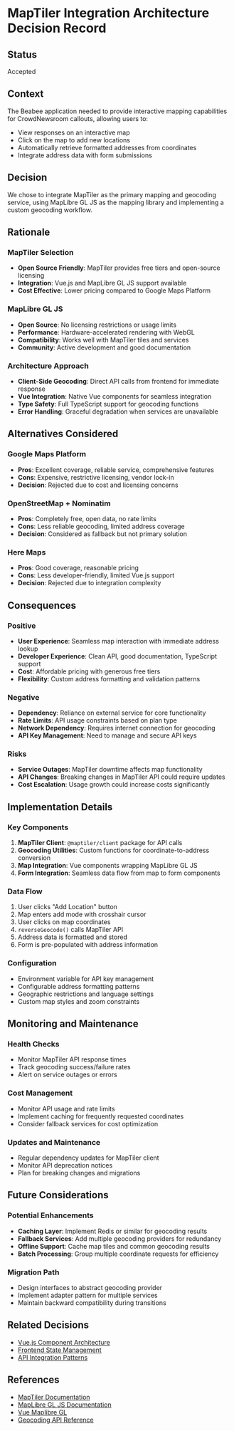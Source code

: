 # MapTiler Integration Architecture Decision Record

## Status

Accepted

## Context

The Beabee application needed to provide interactive mapping capabilities for CrowdNewsroom callouts, allowing users to:

- View responses on an interactive map
- Click on the map to add new locations
- Automatically retrieve formatted addresses from coordinates
- Integrate address data with form submissions

## Decision

We chose to integrate MapTiler as the primary mapping and geocoding service, using MapLibre GL JS as the mapping library and implementing a custom geocoding workflow.

## Rationale

### MapTiler Selection

- **Open Source Friendly**: MapTiler provides free tiers and open-source licensing
- **Integration**: Vue.js and MapLibre GL JS support available
- **Cost Effective**: Lower pricing compared to Google Maps Platform

### MapLibre GL JS

- **Open Source**: No licensing restrictions or usage limits
- **Performance**: Hardware-accelerated rendering with WebGL
- **Compatibility**: Works well with MapTiler tiles and services
- **Community**: Active development and good documentation

### Architecture Approach

- **Client-Side Geocoding**: Direct API calls from frontend for immediate response
- **Vue Integration**: Native Vue components for seamless integration
- **Type Safety**: Full TypeScript support for geocoding functions
- **Error Handling**: Graceful degradation when services are unavailable

## Alternatives Considered

### Google Maps Platform

- **Pros**: Excellent coverage, reliable service, comprehensive features
- **Cons**: Expensive, restrictive licensing, vendor lock-in
- **Decision**: Rejected due to cost and licensing concerns

### OpenStreetMap + Nominatim

- **Pros**: Completely free, open data, no rate limits
- **Cons**: Less reliable geocoding, limited address coverage
- **Decision**: Considered as fallback but not primary solution

### Here Maps

- **Pros**: Good coverage, reasonable pricing
- **Cons**: Less developer-friendly, limited Vue.js support
- **Decision**: Rejected due to integration complexity

## Consequences

### Positive

- **User Experience**: Seamless map interaction with immediate address lookup
- **Developer Experience**: Clean API, good documentation, TypeScript support
- **Cost**: Affordable pricing with generous free tiers
- **Flexibility**: Custom address formatting and validation patterns

### Negative

- **Dependency**: Reliance on external service for core functionality
- **Rate Limits**: API usage constraints based on plan type
- **Network Dependency**: Requires internet connection for geocoding
- **API Key Management**: Need to manage and secure API keys

### Risks

- **Service Outages**: MapTiler downtime affects map functionality
- **API Changes**: Breaking changes in MapTiler API could require updates
- **Cost Escalation**: Usage growth could increase costs significantly

## Implementation Details

### Key Components

1. **MapTiler Client**: `@maptiler/client` package for API calls
2. **Geocoding Utilities**: Custom functions for coordinate-to-address conversion
3. **Map Integration**: Vue components wrapping MapLibre GL JS
4. **Form Integration**: Seamless data flow from map to form components

### Data Flow

1. User clicks "Add Location" button
2. Map enters add mode with crosshair cursor
3. User clicks on map coordinates
4. `reverseGeocode()` calls MapTiler API
5. Address data is formatted and stored
6. Form is pre-populated with address information

### Configuration

- Environment variable for API key management
- Configurable address formatting patterns
- Geographic restrictions and language settings
- Custom map styles and zoom constraints

## Monitoring and Maintenance

### Health Checks

- Monitor MapTiler API response times
- Track geocoding success/failure rates
- Alert on service outages or errors

### Cost Management

- Monitor API usage and rate limits
- Implement caching for frequently requested coordinates
- Consider fallback services for cost optimization

### Updates and Maintenance

- Regular dependency updates for MapTiler client
- Monitor API deprecation notices
- Plan for breaking changes and migrations

## Future Considerations

### Potential Enhancements

- **Caching Layer**: Implement Redis or similar for geocoding results
- **Fallback Services**: Add multiple geocoding providers for redundancy
- **Offline Support**: Cache map tiles and common geocoding results
- **Batch Processing**: Group multiple coordinate requests for efficiency

### Migration Path

- Design interfaces to abstract geocoding provider
- Implement adapter pattern for multiple services
- Maintain backward compatibility during transitions

## Related Decisions

- [Vue.js Component Architecture](./vue-component-architecture.md)
- [Frontend State Management](./frontend-state-management.md)
- [API Integration Patterns](./api-integration-patterns.md)

## References

- [MapTiler Documentation](https://docs.maptiler.com/)
- [MapLibre GL JS Documentation](https://maplibre.org/maplibre-gl-js-docs/)
- [Vue Maplibre GL](https://vue-maplibre-gl.maplibre.org/)
- [Geocoding API Reference](https://docs.maptiler.com/api/geocoding/)
